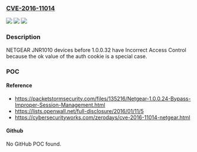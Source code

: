 ### [CVE-2016-11014](https://cve.mitre.org/cgi-bin/cvename.cgi?name=CVE-2016-11014)
![](https://img.shields.io/static/v1?label=Product&message=n%2Fa&color=blue)
![](https://img.shields.io/static/v1?label=Version&message=n%2Fa&color=blue)
![](https://img.shields.io/static/v1?label=Vulnerability&message=n%2Fa&color=brighgreen)

### Description

NETGEAR JNR1010 devices before 1.0.0.32 have Incorrect Access Control because the ok value of the auth cookie is a special case.

### POC

#### Reference
- https://packetstormsecurity.com/files/135216/Netgear-1.0.0.24-Bypass-Improper-Session-Management.html
- https://lists.openwall.net/full-disclosure/2016/01/11/5
- https://cybersecurityworks.com/zerodays/cve-2016-11014-netgear.html

#### Github
No GitHub POC found.

